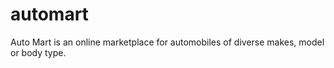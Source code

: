 # automart
Auto Mart is an online marketplace for automobiles of diverse makes, model or body type.
